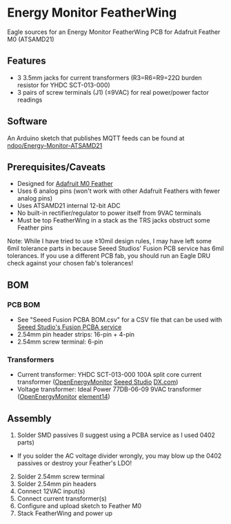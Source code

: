 # Energy Monitor FeatherWing

Eagle sources for an Energy Monitor FeatherWing PCB for Adafruit Feather M0 (ATSAMD21)

## Features

* 3 3.5mm jacks for current transformers (R3=R6=R9=22Ω burden resistor for YHDC SCT-013-000)
* 3 pairs of screw terminals (J1) (≤9VAC) for real power/power factor readings

## Software

An Arduino sketch that publishes MQTT feeds can be found at [ndoo/Energy-Monitor-ATSAMD21](https://github.com/ndoo/Energy-Monitor-ATSAMD21)

## Prerequisites/Caveats

* Designed for [Adafruit M0 Feather](https://www.adafruit.com/product/3010)
* Uses 6 analog pins (won't work with other Adafruit Feathers with fewer analog pins)
* Uses ATSAMD21 internal 12-bit ADC
* No built-in rectifier/regulator to power itself from 9VAC terminals
* Must be top FeatherWing in a stack as the TRS jacks obstruct some Feather pins

Note: While I have tried to use ≥10mil design rules, I may have left some 6mil tolerance parts in because Seeed Studios' Fusion PCB service has 6mil tolerances. If you use a different PCB fab, you should run an Eagle DRU check against your chosen fab's tolerances!

## BOM

### PCB BOM

* See "Seeed Fusion PCBA BOM.csv" for a CSV file that can be used with [Seeed Studio's Fusion PCBA service](https://www.seeedstudio.com/fusion_pcb.html)
* 2.54mm pin header strips: 16-pin + 4-pin
* 2.54mm screw terminal: 6-pin

### Transformers

* Current transformer:  YHDC SCT-013-000 100A split core current transformer ([OpenEnergyMonitor](http://shop.openenergymonitor.com/100a-max-clip-on-current-sensor-ct/) [Seeed Studio](https://www.seeedstudio.com/Noninvasive-AC-Current-Sensor-100A-max-p-547.html) [DX.com](http://www.dx.com/p/sct013-0-100a-non-invasive-ac-current-sensor-split-core-current-transformer-blue-359292))
* Voltage transformer:  Ideal Power 77DB-06-09 9VAC transformer ([OpenEnergyMonitor](https://shop.openenergymonitor.com/ac-ac-power-supply-adapter-ac-voltage-sensor-uk-plug/) [element14](http://sg.element14.com/ideal-power/77db-06-09/power-supply-ac-ac-10w-9v-0-67a/dp/2368014))

## Assembly

1. Solder SMD passives (I suggest using a PCBA service as I used 0402 parts)
 * If you solder the AC voltage divider wrongly, you may blow up the 0402 passives or destroy your Feather's LDO!
2. Solder 2.54mm screw terminal
3. Solder 2.54mm pin headers
4. Connect 12VAC input(s)
5. Connect current transformer(s)
6. Configure and upload sketch to Feather M0
7. Stack FeatherWing and power up
